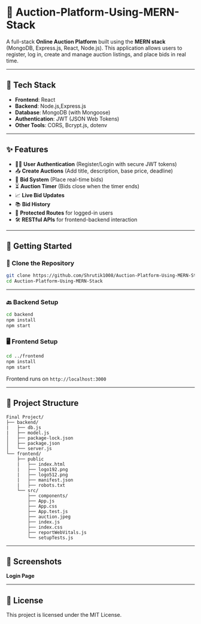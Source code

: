 
# 🎯 Auction-Platform-Using-MERN-Stack

A full-stack **Online Auction Platform** built using the **MERN stack** (MongoDB, Express.js, React, Node.js). This application allows users to register, log in, create and manage auction listings, and place bids in real time.

---

## 🔧 Tech Stack

- **Frontend**: React
- **Backend**: Node.js,Express.js
- **Database**: MongoDB (with Mongoose)
- **Authentication**: JWT (JSON Web Tokens)
- **Other Tools**: CORS, Bcrypt.js, dotenv

---

## ✨ Features

- 🧑‍💼 **User Authentication** (Register/Login with secure JWT tokens)
- 📤 **Create Auctions** (Add title, description, base price, deadline)
- 💸 **Bid System** (Place real-time bids)
- ⏳ **Auction Timer** (Bids close when the timer ends)
- 📈 **Live Bid Updates**
- 📚 **Bid History**
- 🔐 **Protected Routes** for logged-in users
- 🛠️ **RESTful APIs** for frontend-backend interaction

---

## 🚀 Getting Started

### 🔁 Clone the Repository

```bash
git clone https://github.com/Shrutik1008/Auction-Platform-Using-MERN-Stack.git
cd Auction-Platform-Using-MERN-Stack
```

---

### 🔙 Backend Setup

```bash
cd backend
npm install
npm start
```

### 🖥️ Frontend Setup

```bash
cd ../frontend
npm install
npm start
```

Frontend runs on `http://localhost:3000`

---

## 📁 Project Structure

```
Final Project/
├── backend/
|   ├── db.js
|   ├── model.js
│   ├── package-lock.json
│   ├── package.json
│   └── server.js
└── frontend/
    ├── public
    |   ├── index.html
    |   ├── logo192.png
    |   ├── logo512.png
    |   ├── manifest.json
    |   ├── robots.txt
    └── src/
        ├── components/
        ├── App.js
        ├── App.css
        ├── App.test.js
        ├── auction.jpeg
        ├── index.js
        ├── index.css
        ├── reportWebVitals.js
        └── setupTests.js

```

---

## 📸 Screenshots

**Login Page**


---

## 📜 License

This project is licensed under the MIT License.
